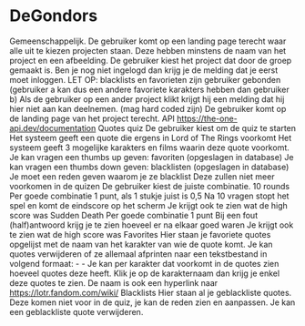 # DeGondors

Gemeenschappelijk.
De gebruiker komt op een landing page terecht waar alle uit te kiezen projecten staan.
	Deze hebben minstens de naam van het project en een afbeelding.
De gebruiker kiest het project dat door de groep gemaakt is.
Ben je nog niet ingelogd dan krijg je de melding dat je eerst moet inloggen.
LET OP: blacklists en favorieten zijn gebruiker gebonden 
(gebruiker a kan dus een andere favoriete karakters hebben dan gebruiker b)
	Als de gebruiker op een ander project klikt krijgt hij een melding dat hij hier niet aan kan deelnemen. (mag hard coded zijn)
De gebruiker komt op de landing page van het project terecht.
API
https://the-one-api.dev/documentation
Quotes quiz
De gebruiker kiest om de quiz te starten
Het systeem geeft een quote die ergens in Lord of The Rings voorkomt
Het systeem geeft 3 mogelijke karakters en films waarin deze quote voorkomt.
	Je kan vragen een thumbs up geven: favoriten (opgeslagen in database)
	Je kan vragen een thumbs down geven: blacklisten (opgeslagen in database)
		Je moet een reden geven waarom je ze blacklist
		Deze zullen niet meer voorkomen in de quizen
De gebruiker kiest de juiste combinatie.
	10 rounds
		Per goede combinatie 1 punt,  als 1 stukje juist is 0,5
		Na 10 vragen stopt het spel en komt de eindscore op het scherm
			Je krijgt ook te zien wat de high score was
	Sudden Death
		Per goede combinatie 1 punt
		Bij een fout (half)antwoord krijg je te zien hoeveel er na elkaar goed waren 
			Je krijgt ook te zien wat de high score was
Favorites
Hier staan je favoriete quotes opgelijst met de naam van het karakter van wie de quote komt.
Je kan quotes verwijderen of ze allemaal afprinten naar een tekstbestand in volgend formaat:
<Quote> - <Karakternaam>
<Quote> - <Karakternaam>
Je kan per karakter dat voorkomt in de quotes zien hoeveel quotes deze heeft. Klik je op de karakternaam dan krijg je enkel deze quotes te zien.
De naam is ook een hyperlink naar https://lotr.fandom.com/wiki/ <naam karakter>
Blacklists
Hier staan al je geblackliste quotes. Deze komen niet voor in de quiz, je kan de reden zien en aanpassen.
Je kan een geblackliste quote verwijderen.
